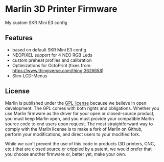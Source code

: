 # Marlin 3D Printer Firmware

My custom SKR Mini E3 config

## Features

- based on default SKR Mini E3 config
- NEOPIXEL support for 4 NEO RGB Leds
- custom preheat profiles and calibration
- Optimizations for OctoPrint (fixes from: <https://www.thingiverse.com/thing:3626658>)
- Slim-LCD-Menus

## License

Marlin is published under the [GPL license](/LICENSE) because we believe in open development. The GPL comes with both rights and obligations. Whether you use Marlin firmware as the driver for your open or closed-source product, you must keep Marlin open, and you must provide your compatible Marlin source code to end users upon request. The most straightforward way to comply with the Marlin license is to make a fork of Marlin on Github, perform your modifications, and direct users to your modified fork.

While we can't prevent the use of this code in products (3D printers, CNC, etc.) that are closed source or crippled by a patent, we would prefer that you choose another firmware or, better yet, make your own.
